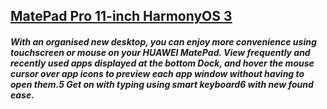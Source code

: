 ## [MatePad Pro 11-inch HarmonyOS 3](https://www.ebay.com/itm/295136854247?var=593368862003&norover=1&mkevt=1&mkrid=21572-161791-658771-9&mkcid=2&itemid=593368862003_295136854247&targetid=294505072980&device=c&mktype=pla&googleloc=1001493&poi=&campaignid=18201639101&mkgroupid=139292973974&rlsatarget=pla-294505072980&abcId=&merchantid=119648210&gclid=Cj0KCQiAvqGcBhCJARIsAFQ5ke6UaBcHr7GZDIeRTL2r53yD7XOgJ1QspmnQmesdJwDAxAzkNaI4P14aAg7WEALw_wcB)


##### With an organised new desktop, you can enjoy more convenience using touchscreen or mouse on your HUAWEI MatePad. View frequently and recently used apps displayed at the bottom Dock, and hover the mouse cursor over app icons to preview each app window without having to open them.5 Get on with typing using smart keyboard6 with new found ease.
